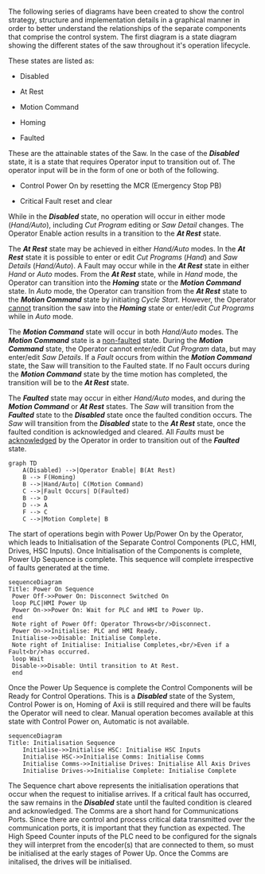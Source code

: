 The following series of diagrams have been created to show the control strategy, structure and implementation details in a graphical manner in order to better understand the relationships of the separate  components that comprise the control system. The first diagram is a state diagram showing the different states of the saw throughout it's operation lifecycle. 

These states are listed as:

- Disabled

- At Rest

- Motion Command

- Homing

- Faulted

These are the attainable states of the Saw. In the case of the ***Disabled*** state, it is a state that requires Operator input to transition out of. The operator input will be in the form of one or both of the following.

- Control Power On by resetting the MCR (Emergency Stop PB)

- Critical Fault reset and clear

While in the ***Disabled*** state, no operation will occur in either mode (*Hand/Auto*), including *Cut Program* editing or *Saw Detail* changes. The Operator Enable action results in a transition to the ***At Rest*** state.

The ***At Rest*** state may be achieved in either *Hand/Auto* modes. In the ***At Rest*** state it is possible to enter or edit *Cut Programs* (*Hand*) and *Saw Details* (*Hand/Auto*). A Fault may occur while in the ***At Rest*** state in either *Hand* or *Auto* modes.  From the ***At Rest*** state, while in *Hand* mode, the Operator can transition into the ***Homing*** state or the ***Motion Command*** state. In *Auto* mode, the Operator can transition from the ***At Rest*** state to the ***Motion Command*** state by initiating *Cycle Start*. However, the Operator <u>cannot</u> transition the saw into the ***Homing*** state or enter/edit *Cut Programs* while in *Auto* mode.

The ***Motion Command*** state will occur in both *Hand/Auto* modes. The ***Motion Command*** state is a <u>non-faulted</u> state. During the ***Motion Command*** state, the Operator cannot enter/edit *Cut Program* data, but may enter/edit *Saw Details*. If a *Fault* occurs from within the ***Motion Command*** state, the Saw will transition to the Faulted state. If no Fault occurs during the ***Motion Command*** state by the time motion has completed, the transition will be to the ***At Rest*** state.

The ***Faulted*** state may occur in either *Hand/Auto* modes, and during the ***Motion Command*** or ***At Rest*** states. The *Saw* will transition from the ***Faulted*** state to the ***Disabled*** state once the faulted condition occurs. The *Saw* will transition from the ***Disabled*** state to the ***At Rest*** state, once the faulted condition is acknowledged and cleared. All *Faults* must be <u>acknowledged</u> by the Operator in order to transition out of the ***Faulted*** state.

```mermaid
graph TD
    A(Disabled) -->|Operator Enable| B(At Rest)
    B --> F(Homing)
    B -->|Hand/Auto| C(Motion Command)
    C -->|Fault Occurs| D(Faulted)
    B --> D
    D --> A
    F --> C
    C -->|Motion Complete| B
```

The start of operations begin with Power Up/Power On by the Operator, which leads to Initialisation of the Separate Control Components (PLC, HMI, Drives, HSC Inputs). Once Initialisation of the Components is complete, Power Up Sequence is complete. This sequence will complete irrespective of faults generated at the time. 

```mermaid
sequenceDiagram
Title: Power On Sequence
 Power Off->>Power On: Disconnect Switched On
 loop PLC|HMI Power Up
 Power On->>Power On: Wait for PLC and HMI to Power Up.
 end
 Note right of Power Off: Operator Throws<br/>Disconnect.
 Power On->>Initialise: PLC and HMI Ready.
 Initialise->>Disable: Initialise Complete.
 Note right of Initialise: Initialise Completes,<br/>Even if a Fault<br/>has occurred.
 loop Wait
 Disable->>Disable: Until transition to At Rest.
 end
```

Once the Power Up Sequence is complete the Control Components will be Ready for Control Operations. This is a ***Disabled*** state of the System, Control Power is on, Homing of Axii is still required and there will be faults the Operator will need to clear. Manual operation becomes available at this state with Control Power on, Automatic is not available. 

```mermaid
sequenceDiagram
Title: Initialisation Sequence
    Initialise->>Initialise HSC: Initialise HSC Inputs
    Initialise HSC->>Initialise Comms: Initialise Comms
    Initialise Comms->>Initialise Drives: Initialise All Axis Drives
    Initialise Drives->>Initialise Complete: Initialise Complete
```

The Sequence chart above represents the initialisation operations that occur when the request to initialise arrives. If a critical fault has occurred, the saw remains in the ***Disabled*** state until the faulted condition is cleared and acknowledged. The Comms are a short hand for Communications Ports. Since there are control and process critical data transmitted over the communication ports, it is important that they function as expected. The High Speed Counter inputs of the PLC need to be configured for the signals they will interpret from the encoder(s) that are connected to them, so must be initialised at the early stages of Power Up. Once the Comms are initalised,  the drives will be initialised. 




